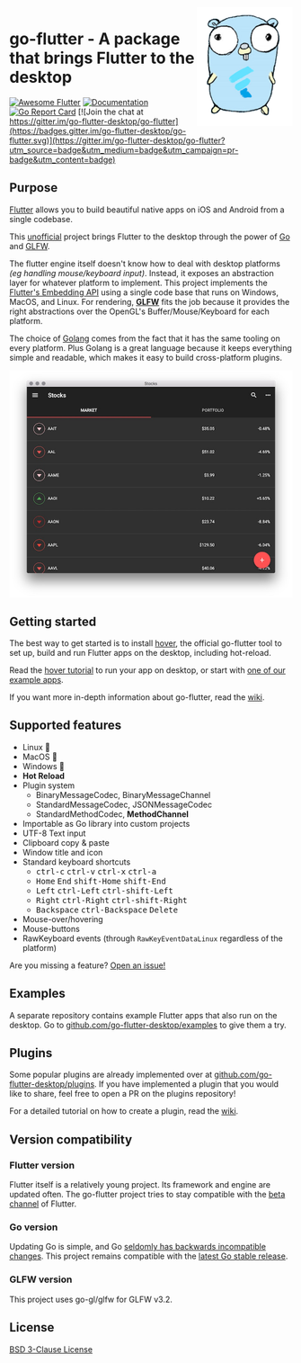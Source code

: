 <img src="./mascot.png" width="170" align="right">

# go-flutter - A package that brings Flutter to the desktop

[![Awesome Flutter](https://img.shields.io/badge/Awesome-Flutter-blue.svg?longCache=true&style=flat)](https://github.com/Solido/awesome-flutter)
[![Documentation](https://godoc.org/github.com/go-flutter-desktop/go-flutter?status.svg)](http://godoc.org/github.com/go-flutter-desktop/go-flutter)
[![Go Report Card](https://goreportcard.com/badge/github.com/go-flutter-desktop/go-flutter)](https://goreportcard.com/report/github.com/go-flutter-desktop/go-flutter)
[![Join the chat at https://gitter.im/go-flutter-desktop/go-flutter](https://badges.gitter.im/go-flutter-desktop/go-flutter.svg)](https://gitter.im/go-flutter-desktop/go-flutter?utm_source=badge&utm_medium=badge&utm_campaign=pr-badge&utm_content=badge)

## Purpose

[Flutter](http://flutter.io/) allows you to build beautiful native apps on iOS and Android from a single codebase.

This [unofficial](https://github.com/go-flutter-desktop/go-flutter/issues/191#issuecomment-511384007) project brings Flutter to the desktop through the power of [Go](http://golang.org/) and [GLFW](https://github.com/go-gl/glfw).

The flutter engine itself doesn't know how to deal with desktop platforms _(eg handling mouse/keyboard input)_. Instead, it exposes an abstraction layer for whatever platform to implement. This project implements the [Flutter's Embedding API](https://github.com/flutter/flutter/wiki/Custom-Flutter-Engine-Embedders) using a single code base that runs on Windows, MacOS, and Linux. For rendering, [**GLFW**](https://github.com/go-gl/glfw) fits the job because it provides the right abstractions over the OpenGL's Buffer/Mouse/Keyboard for each platform. 

The choice of [Golang](https://github.com/golang/go) comes from the fact that it has the same tooling on every platform. Plus Golang is a great language because it keeps everything simple and readable, which makes it easy to build cross-platform plugins.

<p align="center">
  <img src="./stocks.jpg" width="650" align="center" alt="Screenshot of the Stocks demo app on macOS">
</p>

## Getting started

The best way to get started is to install [hover](https://github.com/go-flutter-desktop/hover), the official go-flutter tool to set up, build and run Flutter apps on the desktop, including hot-reload.

Read the [hover tutorial](https://github.com/go-flutter-desktop/hover) to run your app on desktop, or start with [one of our example apps](https://github.com/go-flutter-desktop/examples).

If you want more in-depth information about go-flutter, read the [wiki](https://github.com/go-flutter-desktop/go-flutter/wiki).

## Supported features

- Linux :penguin:
- MacOS :apple:
- Windows :checkered_flag:
- **Hot Reload**
- Plugin system
  - BinaryMessageCodec, BinaryMessageChannel
  - StandardMessageCodec, JSONMessageCodec
  - StandardMethodCodec, **MethodChannel**
- Importable as Go library into custom projects
- UTF-8 Text input
- Clipboard copy & paste
- Window title and icon
- Standard keyboard shortcuts
  - <kbd>ctrl-c</kbd>  <kbd>ctrl-v</kbd>  <kbd>ctrl-x</kbd>  <kbd>ctrl-a</kbd>
  - <kbd>Home</kbd>  <kbd>End</kbd>  <kbd>shift-Home</kbd>  <kbd>shift-End</kbd>
  - <kbd>Left</kbd>  <kbd>ctrl-Left</kbd>  <kbd>ctrl-shift-Left</kbd>
  - <kbd>Right</kbd>  <kbd>ctrl-Right</kbd>  <kbd>ctrl-shift-Right</kbd>
  - <kbd>Backspace</kbd>  <kbd>ctrl-Backspace</kbd> <kbd>Delete</kbd>
- Mouse-over/hovering
- Mouse-buttons
- RawKeyboard events (through `RawKeyEventDataLinux` regardless of the platform)

Are you missing a feature? [Open an issue!](https://github.com/go-flutter-desktop/go-flutter/issues/new)

## Examples

A separate repository contains example Flutter apps that also run on the desktop. Go to [github.com/go-flutter-desktop/examples](https://github.com/go-flutter-desktop/examples) to give them a try.

## Plugins

Some popular plugins are already implemented over at [github.com/go-flutter-desktop/plugins](https://github.com/go-flutter-desktop/plugins).
If you have implemented a plugin that you would like to share, feel free to open a PR on the plugins repository!  

For a detailed tutorial on how to create a plugin, read the [wiki](https://github.com/go-flutter-desktop/go-flutter/wiki/Implement-a-plugin).

## Version compatibility

### Flutter version

Flutter itself is a relatively young project. Its framework and engine are updated often. The go-flutter project tries to stay compatible with the [beta channel](https://github.com/flutter/flutter/wiki/Flutter-build-release-channels) of Flutter.

### Go version

Updating Go is simple, and Go [seldomly has backwards incompatible changes](https://golang.org/doc/go1compat). This project remains compatible with the [latest Go stable release](https://golang.org/dl/).

### GLFW version

This project uses go-gl/glfw for GLFW v3.2.

## License

[BSD 3-Clause License](LICENSE)
